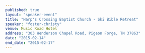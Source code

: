 ```yaml
---
published: true
layout: "speaker-event"
title: "Harp's Crossing Baptist Church - Ski Bible Retreat"
speaker: "foster-christy"
venue: Music Road Hotel
address: "303 Henderson Chapel Road, Pigeon Forge, TN 37863"
date: "2015-02-14"
end_date: "2015-02-17"
---
```


